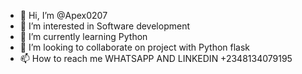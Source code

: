 - 👋 Hi, I’m @Apex0207
- 👀 I’m interested in Software development
- 🌱 I’m currently learning  Python
- 💞️ I’m looking to collaborate on project with Python flask
- 📫 How to reach me WHATSAPP AND LINKEDIN
+2348134079195

<!---
Apex0207/Apex0207 is a ✨ special ✨ repository because its `README.md` (this file) appears on your GitHub profile.
You can click the Preview link to take a look at your changes.
--->
